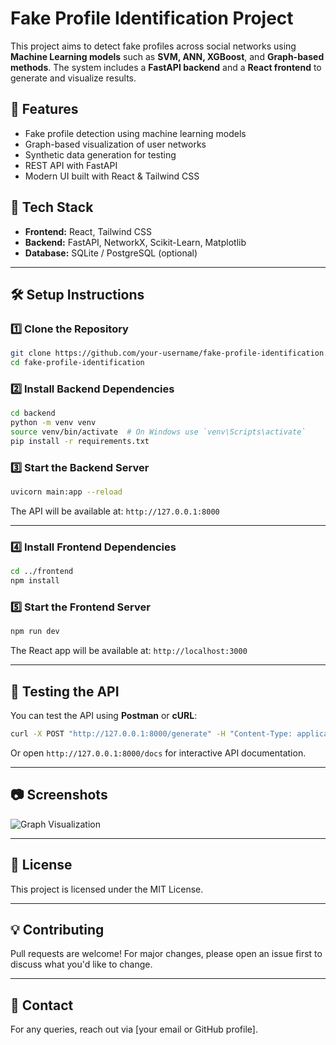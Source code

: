 # Fake Profile Identification Project

This project aims to detect fake profiles across social networks using **Machine Learning models** such as **SVM, ANN, XGBoost**, and **Graph-based methods**. The system includes a **FastAPI backend** and a **React frontend** to generate and visualize results.

## 🚀 Features
- Fake profile detection using machine learning models
- Graph-based visualization of user networks
- Synthetic data generation for testing
- REST API with FastAPI
- Modern UI built with React & Tailwind CSS

## 📌 Tech Stack
- **Frontend:** React, Tailwind CSS
- **Backend:** FastAPI, NetworkX, Scikit-Learn, Matplotlib
- **Database:** SQLite / PostgreSQL (optional)

---

## 🛠️ Setup Instructions

### 1️⃣ Clone the Repository
```bash
git clone https://github.com/your-username/fake-profile-identification.git
cd fake-profile-identification
```

### 2️⃣ Install Backend Dependencies
```bash
cd backend
python -m venv venv
source venv/bin/activate  # On Windows use `venv\Scripts\activate`
pip install -r requirements.txt
```

### 3️⃣ Start the Backend Server
```bash
uvicorn main:app --reload
```

The API will be available at: `http://127.0.0.1:8000`

---

### 4️⃣ Install Frontend Dependencies
```bash
cd ../frontend
npm install
```

### 5️⃣ Start the Frontend Server
```bash
npm run dev
```

The React app will be available at: `http://localhost:3000`

---

## 🧪 Testing the API
You can test the API using **Postman** or **cURL**:
```bash
curl -X POST "http://127.0.0.1:8000/generate" -H "Content-Type: application/json" -d '{"data": ...}'
```
Or open `http://127.0.0.1:8000/docs` for interactive API documentation.

---

## 📷 Screenshots
![Graph Visualization](https://via.placeholder.com/600x300)

---

## 📜 License
This project is licensed under the MIT License.

---

## 💡 Contributing
Pull requests are welcome! For major changes, please open an issue first to discuss what you'd like to change.

---

## 🔗 Contact
For any queries, reach out via [your email or GitHub profile].

